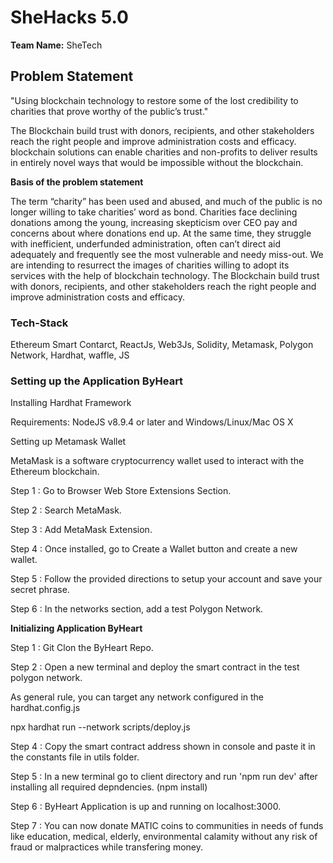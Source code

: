 # SheHacks 5.0
**Team Name:** SheTech
## Problem Statement
"Using blockchain technology to restore some of the lost credibility to charities that prove worthy of the public’s trust."

The Blockchain build trust with donors, recipients, and other stakeholders reach the right people and improve administration costs and efficacy. blockchain solutions can enable charities and non-profits to deliver results in entirely novel ways that would be impossible without the blockchain.

**Basis of the problem statement**

The term “charity” has been used and abused, and much of the public is no longer willing to take charities’ word as bond. Charities face declining donations among the young, increasing skepticism over CEO pay and concerns about where donations end up. At the same time, they struggle with inefficient, underfunded administration, often can’t direct aid adequately and frequently see the most vulnerable and needy miss-out.
We are intending to resurrect the images of charities willing to adopt its services with the help of blockchain technology. The Blockchain build trust with donors, recipients, and other stakeholders reach the right people and improve administration costs and efficacy.

### Tech-Stack
Ethereum Smart Contarct, ReactJs, Web3Js, Solidity, Metamask, Polygon Network, Hardhat, waffle, JS

### Setting up the Application ByHeart
Installing Hardhat Framework

Requirements: NodeJS v8.9.4 or later and Windows/Linux/Mac OS X

Setting up Metamask Wallet

MetaMask is a software cryptocurrency wallet used to interact with the Ethereum blockchain.

Step 1 : Go to Browser Web Store Extensions Section.

Step 2 : Search MetaMask.

Step 3 : Add MetaMask Extension.

Step 4 : Once installed, go to Create a Wallet button and create a new wallet.

Step 5 : Follow the provided directions to setup your account and save your secret phrase.

Step 6 : In the networks section, add a test Polygon Network.

**Initializing Application ByHeart**

Step 1 : Git Clon the ByHeart Repo.

Step 2 : Open a new terminal and deploy the smart contract in the test polygon network.

As general rule, you can target any network configured in the hardhat.config.js

npx hardhat run --network <your-network> scripts/deploy.js
  
Step 4 : Copy the smart contract address shown in console and paste it in the constants file in utils folder.
  
Step 5 : In a new terminal go to client directory and run 'npm run dev' after installing all required depndencies. (npm install)
  
Step 6 : ByHeart Application is up and running on localhost:3000.
  
Step 7 : You can now donate MATIC coins to communities in needs of funds like education, medical, elderly, environmental calamity without any risk of fraud or malpractices while transfering money.





